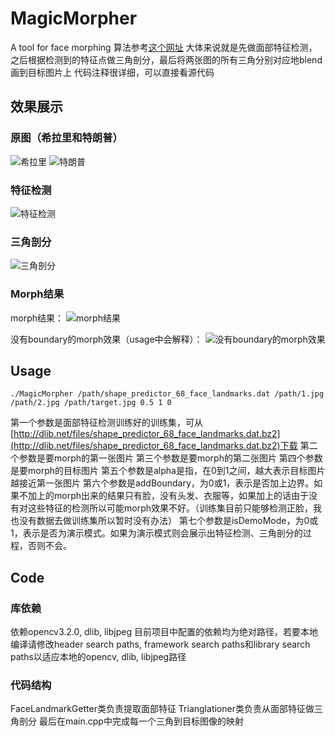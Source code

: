 # MagicMorpher
A tool for face morphing
算法参考[这个网址](http://www.learnopencv.com/face-morph-using-opencv-cpp-python/#download)
大体来说就是先做面部特征检测，之后根据检测到的特征点做三角剖分，最后将两张图的所有三角分别对应地blend画到目标图片上
代码注释很详细，可以直接看源代码

## 效果展示
### 原图（希拉里和特朗普）
![希拉里](./pic/cliton.jpg)
![特朗普](./pic/trump.jpg)

### 特征检测
![特征检测](./pic/特征检测.png)

### 三角剖分
![三角剖分](./pic/三角剖分.png)

### Morph结果
morph结果：
![morph结果](./pic/morphed_face.png)

没有boundary的morph效果（usage中会解释）：
![没有boundary的morph效果](./pic/no_boundary_morphed_face.png)

## Usage
`./MagicMorpher /path/shape_predictor_68_face_landmarks.dat /path/1.jpg /path/2.jpg /path/target.jpg 0.5 1 0`

第一个参数是面部特征检测训练好的训练集，可从[http://dlib.net/files/shape_predictor_68_face_landmarks.dat.bz2](http://dlib.net/files/shape_predictor_68_face_landmarks.dat.bz2)下载
第二个参数是要morph的第一张图片
第三个参数是要morph的第二张图片
第四个参数是要morph的目标图片
第五个参数是alpha是指，在0到1之间，越大表示目标图片越接近第一张图片
第六个参数是addBoundary，为0或1，表示是否加上边界。如果不加上的morph出来的结果只有脸，没有头发、衣服等，如果加上的话由于没有对这些特征的检测所以可能morph效果不好。（训练集目前只能够检测正脸，我也没有数据去做训练集所以暂时没有办法）
第七个参数是isDemoMode，为0或1，表示是否为演示模式。如果为演示模式则会展示出特征检测、三角剖分的过程，否则不会。

## Code
### 库依赖
依赖opencv3.2.0, dlib, libjpeg
目前项目中配置的依赖均为绝对路径，若要本地编译请修改header search paths, framework search paths和library search paths以适应本地的opencv, dlib, libjpeg路径

### 代码结构
FaceLandmarkGetter类负责提取面部特征
Trianglationer类负责从面部特征做三角剖分
最后在main.cpp中完成每一个三角到目标图像的映射


